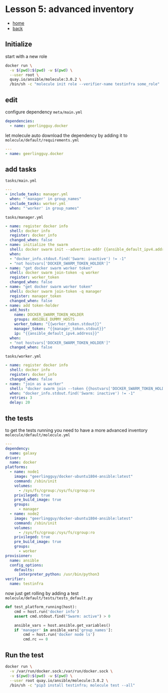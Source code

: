 # Lesson 5: advanced inventory

* [home](./README.md)
* [back](./LESSON4.md)

## Initialize

start with a new role

```bash
docker run \
  -v $(pwd):$(pwd) -w $(pwd) \
  --user root \
  quay.io/ansible/molecule:3.0.2 \
  /bin/sh -c "molecule init role --verifier-name testinfra some_role"
```

## edit

configure dependency `meta/main.yml`

```yaml
dependencies:
  - name: geerlingguy.docker
```

let molecule auto download the dependency by adding it to `molecule/default/requirements.yml`

```yaml
---
- name: geerlingguy.docker
```

## add tasks

`tasks/main.yml`

```yaml
---
- include_tasks: manager.yml
  when: "'manager' in group_names"
- include_tasks: worker.yml
  when: "'worker' in group_names"
```

`tasks/manager.yml`

```yaml
- name: register docker info
  shell: docker info
  register: docker_info
  changed_when: false
- name: initialize the swarm
  shell: docker swarm init --advertise-addr {{ansible_default_ipv4.address}}
  when:
  - "docker_info.stdout.find('Swarm: inactive') != -1"
  - "not hostvars['DOCKER_SWARM_TOKEN_HOLDER']"
- name: "get docker swarm worker token"
  shell: docker swarm join-token -q worker
  register: worker_token
  changed_when: false
- name: "get docker swarm worker token"
  shell: docker swarm join-token -q manager
  register: manager_token
  changed_when: false
- name: add token-holder
  add_host:
    name: DOCKER_SWARM_TOKEN_HOLDER
    groups: ANSIBLE_DUMMY_HOSTS
    worker_token: "{{worker_token.stdout}}"
    manager_token: "{{manager_token.stdout}}"
    ip: "{{ansible_default_ipv4.address}}"
  when:
  - "not hostvars['DOCKER_SWARM_TOKEN_HOLDER']"
  changed_when: false
```

`tasks/worker.yml`

```yaml
- name: register docker info
  shell: docker info
  register: docker_info
  changed_when: false
- name: "join as a worker"
  shell: "docker swarm join --token {{hostvars['DOCKER_SWARM_TOKEN_HOLDER']['worker_token']}} {{hostvars['DOCKER_SWARM_TOKEN_HOLDER']['ip']}}:2377"
  when: "docker_info.stdout.find('Swarm: inactive') != -1"
  retries: 3
  delay: 20
```

## the tests

to get the tests running you need to have a more advanced inventory `molecule/default/molecule.yml`

```yaml
---
dependency:
  name: galaxy
driver:
  name: docker
platforms:
  - name: node1
    image: "geerlingguy/docker-ubuntu1804-ansible:latest"
    command: /sbin/init
    volumes:
      - /sys/fs/cgroup:/sys/fs/cgroup:ro
    privileged: true
    pre_build_image: true
    groups:
      - manager
  - name: node2
    image: "geerlingguy/docker-ubuntu1804-ansible:latest"
    command: /sbin/init
    volumes:
      - /sys/fs/cgroup:/sys/fs/cgroup:ro
    privileged: true
    pre_build_image: true
    groups:
      - worker
provisioner:
  name: ansible
  config_options:
    defaults:
      interpreter_python: /usr/bin/python3
verifier:
  name: testinfra
```

now just get rolling by adding a test `molecule/default/tests/tests_default.py`

```python
def test_platform_running(host):
    cmd = host.run('docker info')
    assert cmd.stdout.find("Swarm: active") > 0

    ansible_vars = host.ansible.get_variables()
    if 'manager' in ansible_vars['group_names']:
        cmd = host.run('docker node ls')
        cmd.rc == 0
```

## Run the test

```bash
docker run \
  -v /var/run/docker.sock:/var/run/docker.sock \
  -v $(pwd):$(pwd) -w $(pwd) \
  --user root quay.io/ansible/molecule:3.0.2 \
  /bin/sh -c "pip3 install testinfra; molecule test --all"
```
